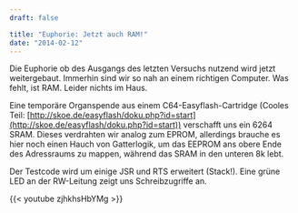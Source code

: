 ```yaml
---
draft: false

title: "Euphorie: Jetzt auch RAM!"
date: "2014-02-12"
---
```


Die Euphorie ob des Ausgangs des letzten Versuchs nutzend wird jetzt weitergebaut. Immerhin sind wir so nah an einem richtigen Computer. Was fehlt, ist RAM. Leider nichts im Haus.

Eine temporäre Organspende aus einem C64-Easyflash-Cartridge (Cooles Teil: [http://skoe.de/easyflash/doku.php?id=start](http://skoe.de/easyflash/doku.php?id=start)) verschafft uns ein 6264 SRAM. Dieses verdrahten wir analog zum EPROM, allerdings brauche es hier noch einen Hauch von Gatterlogik, um das EEPROM ans obere Ende des Adressraums zu mappen, während das SRAM in den unteren 8k lebt.

Der Testcode wird um einige JSR und RTS erweitert (Stack!). Eine grüne LED an der RW-Leitung zeigt uns Schreibzugriffe an.

{{< youtube zjhkhsHbYMg >}}